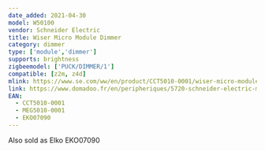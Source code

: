 ```yaml
---
date_added: 2021-04-30
model: W50100
vendor: Schneider Electric 
title: Wiser Micro Module Dimmer
category: dimmer
type: ['module','dimmer']
supports: brightness
zigbeemodel: ['PUCK/DIMMER/1']
compatible: [z2m, z4d]
mlink: https://www.se.com/ww/en/product/CCT5010-0001/wiser-micro-module-dimmer/
link: https://www.domadoo.fr/en/peripheriques/5720-schneider-electric-micromodule-variateur-eclairage-connecte-zigbee-30-wiser-3606481048165.html
EAN:
  - CCT5010-0001
  - MEG5010-0001
  - EKO07090
---
```

Also sold as Elko EKO07090
